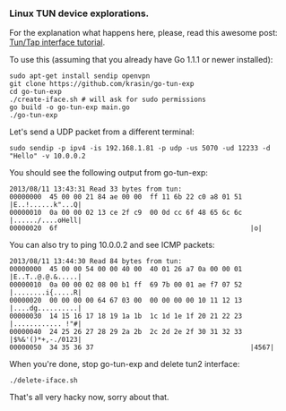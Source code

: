 ### Linux TUN device explorations.

For the explanation what happens here, please, read this awesome post: [Tun/Tap interface tutorial](http://backreference.org/2010/03/26/tuntap-interface-tutorial/).

To use this (assuming that you already have Go 1.1.1 or newer installed):

```
sudo apt-get install sendip openvpn
git clone https://github.com/krasin/go-tun-exp
cd go-tun-exp
./create-iface.sh # will ask for sudo permissions
go build -o go-tun-exp main.go
./go-tun-exp
```

Let's send a UDP packet from a different terminal:

```
sudo sendip -p ipv4 -is 192.168.1.81 -p udp -us 5070 -ud 12233 -d "Hello" -v 10.0.0.2
```

You should see the following output from go-tun-exp:

```
2013/08/11 13:43:31 Read 33 bytes from tun:
00000000  45 00 00 21 84 ae 00 00  ff 11 6b 22 c0 a8 01 51  |E..!......k"...Q|
00000010  0a 00 00 02 13 ce 2f c9  00 0d cc 6f 48 65 6c 6c  |....../....oHell|
00000020  6f                                                |o|
```

You can also try to ping 10.0.0.2 and see ICMP packets:

```
2013/08/11 13:44:30 Read 84 bytes from tun:
00000000  45 00 00 54 00 00 40 00  40 01 26 a7 0a 00 00 01  |E..T..@.@.&.....|
00000010  0a 00 00 02 08 00 b1 ff  69 7b 00 01 ae f7 07 52  |........i{.....R|
00000020  00 00 00 00 64 67 03 00  00 00 00 00 10 11 12 13  |....dg..........|
00000030  14 15 16 17 18 19 1a 1b  1c 1d 1e 1f 20 21 22 23  |............ !"#|
00000040  24 25 26 27 28 29 2a 2b  2c 2d 2e 2f 30 31 32 33  |$%&'()*+,-./0123|
00000050  34 35 36 37                                       |4567|
```

When you're done, stop go-tun-exp and delete tun2 interface:

```
./delete-iface.sh
```

That's all very hacky now, sorry about that.



